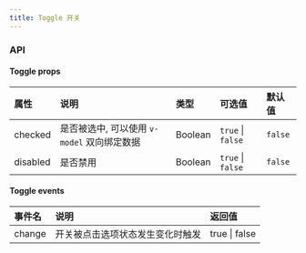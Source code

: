 ```yaml
---
title: Toggle 开关
---
```

<ClientOnly>
  <toggle-page />
</ClientOnly>

### API

#### Toggle props
| 属性 | 说明 | 类型 | 可选值 | 默认值 |
| :------------ | :------------ | :------------ | :------------ | :------------ |
| checked | 是否被选中, 可以使用 `v-model` 双向绑定数据 | Boolean | `true` \| `false` | `false` |
| disabled | 是否禁用 | Boolean | `true` \| `false` | `false` |

#### Toggle events
| 事件名 | 说明 | 返回值 |
| :------------ | :------------ | :------------ |
| change | 开关被点击选项状态发生变化时触发 | true \| false |